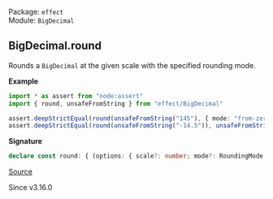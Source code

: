 Package: `effect`<br />
Module: `BigDecimal`<br />

## BigDecimal.round

Rounds a `BigDecimal` at the given scale with the specified rounding mode.

**Example**

```ts
import * as assert from "node:assert"
import { round, unsafeFromString } from "effect/BigDecimal"

assert.deepStrictEqual(round(unsafeFromString("145"), { mode: "from-zero", scale: -1 }), unsafeFromString("150"))
assert.deepStrictEqual(round(unsafeFromString("-14.5")), unsafeFromString("-15"))
```

**Signature**

```ts
declare const round: { (options: { scale?: number; mode?: RoundingMode; }): (self: BigDecimal) => BigDecimal; (n: BigDecimal, options?: { scale?: number; mode?: RoundingMode; }): BigDecimal; }
```

[Source](https://github.com/Effect-TS/effect/tree/main/packages/effect/src/BigDecimal.ts#L1278)

Since v3.16.0